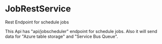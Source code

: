 # JobRestService
Rest Endpoint for schedule jobs

This Api has "api/jobscheduler" endpoint for schedule jobs. Also it will send data for "Azure table storage" and "Service Bus Queue".
